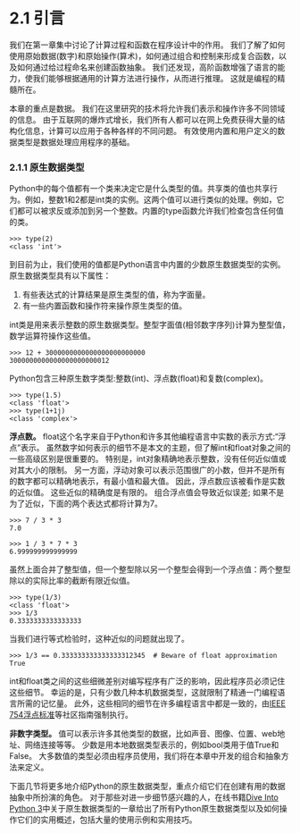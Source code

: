 # 2.1 引言

我们在第一章集中讨论了计算过程和函数在程序设计中的作用。 我们了解了如何使用原始数据\(数字\)和原始操作\(算术\)，如何通过组合和控制来形成复合函数，以及如何通过给过程命名来创建函数抽象。 我们还发现，高阶函数增强了语言的能力，使我们能够根据通用的计算方法进行操作，从而进行推理。 这就是编程的精髓所在。 

本章的重点是数据。 我们在这里研究的技术将允许我们表示和操作许多不同领域的信息。 由于互联网的爆炸式增长，我们所有人都可以在网上免费获得大量的结构化信息，计算可以应用于各种各样的不同问题。 有效使用内置和用户定义的数据类型是数据处理应用程序的基础。

### 2.1.1 原生数据类型

Python中的每个值都有一个类来决定它是什么类型的值。共享类的值也共享行为。例如，整数1和2都是int类的实例。这两个值可以进行类似的处理。例如，它们都可以被求反或添加到另一个整数。内置的type函数允许我们检查包含任何值的类。

```text
>>> type(2)
<class 'int'>
```

到目前为止，我们使用的值都是Python语言中内置的少数原生数据类型的实例。原生数据类型具有以下属性：

1. 有些表达式的计算结果是原生类型的值，称为字面量。 
2. 有一些内置函数和操作符来操作原生类型的值。 

int类是用来表示整数的原生数据类型。整型字面值\(相邻数字序列\)计算为整型值，数学运算符操作这些值。

```text
>>> 12 + 3000000000000000000000000
3000000000000000000000012
```

Python包含三种原生数字类型:整数\(int\)、浮点数\(float\)和复数\(complex\)。

```text
>>> type(1.5)
<class 'float'>
>>> type(1+1j)
<class 'complex'>
```

**浮点数。** float这个名字来自于Python和许多其他编程语言中实数的表示方式:“浮点”表示。 虽然数字如何表示的细节不是本文的主题，但了解int和float对象之间的一些高级区别是很重要的。 特别是，int对象精确地表示整数，没有任何近似值或对其大小的限制。 另一方面，浮动对象可以表示范围很广的小数，但并不是所有的数字都可以精确地表示，有最小值和最大值。 因此，浮点数应该被看作是实数的近似值。 这些近似的精确度是有限的。 组合浮点值会导致近似误差; 如果不是为了近似，下面的两个表达式都将计算为7。

```text
>>> 7 / 3 * 3
7.0
```

```text
>>> 1 / 3 * 7 * 3
6.999999999999999
```

虽然上面合并了整型值，但一个整型除以另一个整型会得到一个浮点值：两个整型除以的实际比率的截断有限近似值。

```text
>>> type(1/3)
<class 'float'>
>>> 1/3
0.3333333333333333
```

当我们进行等式检验时，这种近似的问题就出现了。

```text
>>> 1/3 == 0.333333333333333312345  # Beware of float approximation
True
```

int和float类之间的这些细微差别对编写程序有广泛的影响，因此程序员必须记住这些细节。 幸运的是，只有少数几种本机数据类型，这就限制了精通一门编程语言所需的记忆量。 此外，这些相同的细节在许多编程语言中都是一致的，由[IEEE 754浮点标准](http://en.wikipedia.org/wiki/IEEE_floating_point)等社区指南强制执行。 

**非数字类型。** 值可以表示许多其他类型的数据，比如声音、图像、位置、web地址、网络连接等等。 少数是用本地数据类型表示的，例如bool类用于值True和False。 大多数值的类型必须由程序员使用，我们将在本章中开发的组合和抽象方法来定义。 

下面几节将更多地介绍Python的原生数据类型，重点介绍它们在创建有用的数据抽象中所扮演的角色。 对于那些对进一步细节感兴趣的人，在线书籍[Dive Into Python 3](http://getpython3.com/diveintopython3/native-datatypes.html)中关于原生数据类型的一章给出了所有Python原生数据类型以及如何操作它们的实用概述，包括大量的使用示例和实用技巧。

